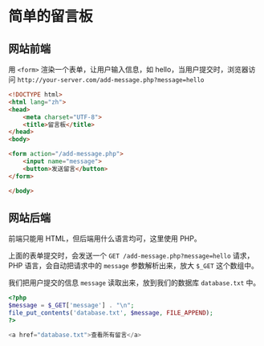 # 简单的留言板

## 网站前端

用 `<form>` 渲染一个表单，让用户输入信息，如 hello，当用户提交时，浏览器访问 `http://your-server.com/add-message.php?message=hello`

```html
<!DOCTYPE html>
<html lang="zh">
<head>
    <meta charset="UTF-8">
    <title>留言板</title>
</head>
<body>

<form action="/add-message.php">
    <input name="message">
    <button>发送留言</button>
</form>

</body>
```

## 网站后端

前端只能用 HTML，但后端用什么语言均可，这里使用 PHP。

上面的表单提交时，会发送一个 `GET /add-message.php?message=hello` 请求，PHP 语言，会自动把请求中的 `message` 参数解析出来，放大 `$_GET` 这个数组中。

我们把用户提交的信息 `message` 读取出来，放到我们的数据库 `database.txt` 中。

```php
<?php
$message = $_GET['message'] . "\n";
file_put_contents('database.txt', $message, FILE_APPEND);
?>

<a href="database.txt">查看所有留言</a>
```